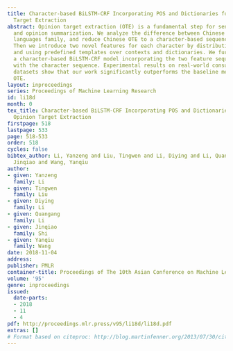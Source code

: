 ```yaml
---
title: Character-based BiLSTM-CRF Incorporating POS and Dictionaries for Chinese Opinion
  Target Extraction
abstract: Opinion target extraction (OTE) is a fundamental step for sentiment analysis
  and opinion summarization. We analyze the difference between Chinese and the Indo-European
  languages family, and reduce Chinese OTE to a character-based sequence tagging task.
  Then we introduce two novel features for each character by distributing POS differentially
  and using predefined templates over contexts and dictionaries. We further propose
  a character-based BiLSTM-CRF model incorporating the two feature sequences aligned
  with the character sequence. Experimental results on real-world consumer review
  datasets show that our work significantly outperforms the baseline methods for Chinese
  OTE.
layout: inproceedings
series: Proceedings of Machine Learning Research
id: li18d
month: 0
tex_title: Character-based BiLSTM-CRF Incorporating POS and Dictionaries for Chinese
  Opinion Target Extraction
firstpage: 518
lastpage: 533
page: 518-533
order: 518
cycles: false
bibtex_author: Li, Yanzeng and Liu, Tingwen and Li, Diying and Li, Quangang and Shi,
  Jinqiao and Wang, Yanqiu
author:
- given: Yanzeng
  family: Li
- given: Tingwen
  family: Liu
- given: Diying
  family: Li
- given: Quangang
  family: Li
- given: Jinqiao
  family: Shi
- given: Yanqiu
  family: Wang
date: 2018-11-04
address: 
publisher: PMLR
container-title: Proceedings of The 10th Asian Conference on Machine Learning
volume: '95'
genre: inproceedings
issued:
  date-parts:
  - 2018
  - 11
  - 4
pdf: http://proceedings.mlr.press/v95/li18d/li18d.pdf
extras: []
# Format based on citeproc: http://blog.martinfenner.org/2013/07/30/citeproc-yaml-for-bibliographies/
---
```

